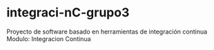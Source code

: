 # integraci-nC-grupo3
Proyecto de software basado en herramientas de integración continua
Modulo: Integracion Continua
